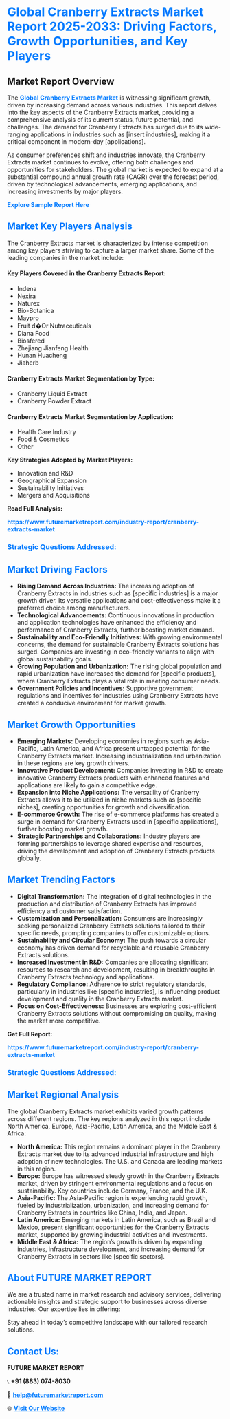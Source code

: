 <h1 style="color: #007BFF;">Global Cranberry Extracts Market Report 2025-2033: Driving Factors, Growth Opportunities, and Key Players</h1>

<section id="overview">
<h2>Market Report Overview</h2>
<p>The <a href="https://www.futuremarketreport.com/industry-report/cranberry-extracts-market" style="color: #007BFF; text-decoration: none;"><strong>Global Cranberry Extracts Market</strong></a> is witnessing significant growth, driven by increasing demand across various industries. This report delves into the key aspects of the Cranberry Extracts market, providing a comprehensive analysis of its current status, future potential, and challenges. The demand for Cranberry Extracts has surged due to its wide-ranging applications in industries such as [insert industries], making it a critical component in modern-day [applications].</p>
<p>As consumer preferences shift and industries innovate, the Cranberry Extracts market continues to evolve, offering both challenges and opportunities for stakeholders. The global market is expected to expand at a substantial compound annual growth rate (CAGR) over the forecast period, driven by technological advancements, emerging applications, and increasing investments by major players.</p>
</section>

<section id="overview">
<p><a href="https://www.futuremarketreport.com/request-sample/reportId=27012" style="color: #007BFF; text-decoration: none;"><strong>Explore Sample Report Here</strong></a></p>
</section>

<section id="key-players">
<h2 style="color: #007BFF;">Market Key Players Analysis</h2>
<p>The Cranberry Extracts market is characterized by intense competition among key players striving to capture a larger market share. Some of the leading companies in the market include:</p>
<h4>Key Players Covered in the Cranberry Extracts Report:</h4>
<ul><li>Indena</li><li>Nexira</li><li>Naturex</li><li>Bio-Botanica</li><li>Maypro</li><li>Fruit d�Or Nutraceuticals</li><li>Diana Food</li><li>Biosfered</li><li>Zhejiang Jianfeng Health</li><li>Hunan Huacheng</li><li>Jiaherb</li></ul>
<h4>Cranberry Extracts Market Segmentation by Type:</h4>
<ul><li>Cranberry Liquid Extract</li><li>Cranberry Powder Extract</li></ul>

<h4>Cranberry Extracts Market Segmentation by Application:</h4>
<ul><li>Health Care Industry</li><li>Food &amp; Cosmetics</li><li>Other</li></ul>
<p><strong>Key Strategies Adopted by Market Players:</strong></p>
<ul>
<li>Innovation and R&D</li>
<li>Geographical Expansion</li>
<li>Sustainability Initiatives</li>
<li>Mergers and Acquisitions</li>
</ul>
</section>

<section>
<p><strong>Read Full Analysis: </strong></p><a href="https://www.futuremarketreport.com/industry-report/cranberry-extracts-market" style="color: #007BFF; text-decoration: none;"><strong>https://www.futuremarketreport.com/industry-report/cranberry-extracts-market</strong></a>
<h3 style="color: #007BFF;">Strategic Questions Addressed:</h3>
</section>

<section id="driving-factors">
<h2 style="color: #007BFF;">Market Driving Factors</h2>
<ul>
<li><strong>Rising Demand Across Industries:</strong> The increasing adoption of Cranberry Extracts in industries such as [specific industries] is a major growth driver. Its versatile applications and cost-effectiveness make it a preferred choice among manufacturers.</li>
<li><strong>Technological Advancements:</strong> Continuous innovations in production and application technologies have enhanced the efficiency and performance of Cranberry Extracts, further boosting market demand.</li>
<li><strong>Sustainability and Eco-Friendly Initiatives:</strong> With growing environmental concerns, the demand for sustainable Cranberry Extracts solutions has surged. Companies are investing in eco-friendly variants to align with global sustainability goals.</li>
<li><strong>Growing Population and Urbanization:</strong> The rising global population and rapid urbanization have increased the demand for [specific products], where Cranberry Extracts plays a vital role in meeting consumer needs.</li>
<li><strong>Government Policies and Incentives:</strong> Supportive government regulations and incentives for industries using Cranberry Extracts have created a conducive environment for market growth.</li>
</ul>
</section>

<section id="growth-opportunities">
<h2 style="color: #007BFF;">Market Growth Opportunities</h2>
<ul>
<li><strong>Emerging Markets:</strong> Developing economies in regions such as Asia-Pacific, Latin America, and Africa present untapped potential for the Cranberry Extracts market. Increasing industrialization and urbanization in these regions are key growth drivers.</li>
<li><strong>Innovative Product Development:</strong> Companies investing in R&D to create innovative Cranberry Extracts products with enhanced features and applications are likely to gain a competitive edge.</li>
<li><strong>Expansion into Niche Applications:</strong> The versatility of Cranberry Extracts allows it to be utilized in niche markets such as [specific niches], creating opportunities for growth and diversification.</li>
<li><strong>E-commerce Growth:</strong> The rise of e-commerce platforms has created a surge in demand for Cranberry Extracts used in [specific applications], further boosting market growth.</li>
<li><strong>Strategic Partnerships and Collaborations:</strong> Industry players are forming partnerships to leverage shared expertise and resources, driving the development and adoption of Cranberry Extracts products globally.</li>
</ul>
</section>

<section id="trending-factors">
<h2 style="color: #007BFF;">Market Trending Factors</h2>
<ul>
<li><strong>Digital Transformation:</strong> The integration of digital technologies in the production and distribution of Cranberry Extracts has improved efficiency and customer satisfaction.</li>
<li><strong>Customization and Personalization:</strong> Consumers are increasingly seeking personalized Cranberry Extracts solutions tailored to their specific needs, prompting companies to offer customizable options.</li>
<li><strong>Sustainability and Circular Economy:</strong> The push towards a circular economy has driven demand for recyclable and reusable Cranberry Extracts solutions.</li>
<li><strong>Increased Investment in R&D:</strong> Companies are allocating significant resources to research and development, resulting in breakthroughs in Cranberry Extracts technology and applications.</li>
<li><strong>Regulatory Compliance:</strong> Adherence to strict regulatory standards, particularly in industries like [specific industries], is influencing product development and quality in the Cranberry Extracts market.</li>
<li><strong>Focus on Cost-Effectiveness:</strong> Businesses are exploring cost-efficient Cranberry Extracts solutions without compromising on quality, making the market more competitive.</li>
</ul>
</section>

<section>
<p><strong>Get Full Report: </strong></p><a href="https://www.futuremarketreport.com/industry-report/cranberry-extracts-market" style="color: #007BFF; text-decoration: none;"><strong>https://www.futuremarketreport.com/industry-report/cranberry-extracts-market</strong></a>
<h3 style="color: #007BFF;">Strategic Questions Addressed:</h3>
</section>


<section id="regional-analysis">
<h2 style="color: #007BFF;">Market Regional Analysis</h2>
<p>The global Cranberry Extracts market exhibits varied growth patterns across different regions. The key regions analyzed in this report include North America, Europe, Asia-Pacific, Latin America, and the Middle East & Africa:</p>
<ul>
<li><strong>North America:</strong> This region remains a dominant player in the Cranberry Extracts market due to its advanced industrial infrastructure and high adoption of new technologies. The U.S. and Canada are leading markets in this region.</li>
<li><strong>Europe:</strong> Europe has witnessed steady growth in the Cranberry Extracts market, driven by stringent environmental regulations and a focus on sustainability. Key countries include Germany, France, and the U.K.</li>
<li><strong>Asia-Pacific:</strong> The Asia-Pacific region is experiencing rapid growth, fueled by industrialization, urbanization, and increasing demand for Cranberry Extracts in countries like China, India, and Japan.</li>
<li><strong>Latin America:</strong> Emerging markets in Latin America, such as Brazil and Mexico, present significant opportunities for the Cranberry Extracts market, supported by growing industrial activities and investments.</li>
<li><strong>Middle East & Africa:</strong> The region’s growth is driven by expanding industries, infrastructure development, and increasing demand for Cranberry Extracts in sectors like [specific sectors].</li>
</ul>
</section>

<footer>
<h2 style="color: #007BFF;">About FUTURE MARKET REPORT</h2>
<p>We are a trusted name in market research and advisory services, delivering actionable insights and strategic support to businesses across diverse industries. Our expertise lies in offering:</p>

<p>Stay ahead in today’s competitive landscape with our tailored research solutions.</p>

<h2 style="color: #007BFF;">Contact Us:</h2>
<p><strong>FUTURE MARKET REPORT</strong></p>
<p>📞 <strong>+91 (883) 074-8030</strong></p>
<p>📧 <strong><a href="mailto:help@futuremarketreport.com" style="color: #007BFF;">help@futuremarketreport.com</a></strong></p>
<p>🌐 <strong><a href="https://www.futuremarketreport.com/" style="color: #007BFF;">Visit Our Website</a></strong></p>
</footer>